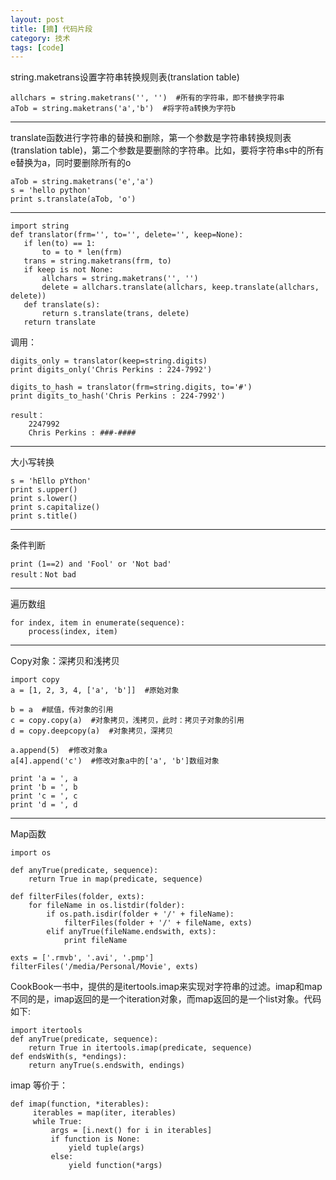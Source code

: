 ```yaml
---
layout: post
title: [摘] 代码片段
category: 技术
tags: [code]
---
```

string.maketrans设置字符串转换规则表(translation table)

    allchars = string.maketrans('', '')  #所有的字符串，即不替换字符串
    aTob = string.maketrans('a','b')  #将字符a转换为字符b
    
---    
translate函数进行字符串的替换和删除，第一个参数是字符串转换规则表(translation table)，第二个参数是要删除的字符串。比如，要将字符串s中的所有e替换为a，同时要删除所有的o


    aTob = string.maketrans('e','a')
    s = 'hello python'
    print s.translate(aTob, 'o')

---
    import string
    def translator(frm='', to='', delete='', keep=None):
       if len(to) == 1:
           to = to * len(frm)
       trans = string.maketrans(frm, to)
       if keep is not None:
           allchars = string.maketrans('', '')
           delete = allchars.translate(allchars, keep.translate(allchars, delete))
       def translate(s):
           return s.translate(trans, delete)
       return translate
       
调用：

    digits_only = translator(keep=string.digits)
    print digits_only('Chris Perkins : 224-7992')
    
    digits_to_hash = translator(frm=string.digits, to='#')
    print digits_to_hash('Chris Perkins : 224-7992')

    result：
        2247992
        Chris Perkins : ###-####

---
大小写转换

    s = 'hEllo pYthon'
    print s.upper()
    print s.lower()
    print s.capitalize()
    print s.title()
    
---

条件判断

    print (1==2) and 'Fool' or 'Not bad'
    result：Not bad
    
---
遍历数组

    for index, item in enumerate(sequence):
        process(index, item)
        
---
Copy对象：深拷贝和浅拷贝

    import copy
    a = [1, 2, 3, 4, ['a', 'b']]  #原始对象
    
    b = a  #赋值，传对象的引用
    c = copy.copy(a)  #对象拷贝，浅拷贝，此时：拷贝子对象的引用
    d = copy.deepcopy(a)  #对象拷贝，深拷贝
    
    a.append(5)  #修改对象a
    a[4].append('c')  #修改对象a中的['a', 'b']数组对象
    
    print 'a = ', a
    print 'b = ', b
    print 'c = ', c
    print 'd = ', d
    
---

Map函数

    import os

    def anyTrue(predicate, sequence):
        return True in map(predicate, sequence)
    
    def filterFiles(folder, exts):
        for fileName in os.listdir(folder):
            if os.path.isdir(folder + '/' + fileName):
                filterFiles(folder + '/' + fileName, exts)
            elif anyTrue(fileName.endswith, exts):
                print fileName
    
    exts = ['.rmvb', '.avi', '.pmp']
    filterFiles('/media/Personal/Movie', exts)
    
CookBook一书中，提供的是itertools.imap来实现对字符串的过滤。imap和map不同的是，imap返回的是一个iteration对象，而map返回的是一个list对象。代码如下:

    import itertools
    def anyTrue(predicate, sequence):
        return True in itertools.imap(predicate, sequence)
    def endsWith(s, *endings):
        return anyTrue(s.endswith, endings)
   
imap 等价于：

    def imap(function, *iterables):
         iterables = map(iter, iterables)
         while True:
             args = [i.next() for i in iterables]
             if function is None:
                 yield tuple(args)
             else:
                 yield function(*args)
                 
